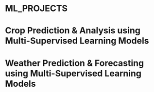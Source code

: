 # ML_PROJECTS
# Crop Prediction & Analysis using Multi-Supervised Learning Models
# Weather Prediction & Forecasting using Multi-Supervised Learning Models
